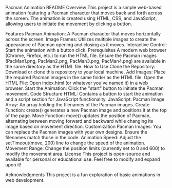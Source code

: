 Pacman Animation README
Overview
This project is a simple web-based animation featuring a Pacman character that moves back and forth across the screen. The animation is created using HTML, CSS, and JavaScript, allowing users to initiate the movement by clicking a button.

Features
Pacman Animation: A Pacman character that moves horizontally across the screen.
Image Frames: Utilizes multiple images to create the appearance of Pacman opening and closing as it moves.
Interactive Control: Start the animation with a button click.
Prerequisites
A modern web browser (Chrome, Firefox, etc.) to run the HTML file.
Ensure the Pacman images (PacMan1.png, PacMan2.png, PacMan3.png, PacMan4.png) are available in the same directory as the HTML file.
How to Use
Clone the Repository: Download or clone this repository to your local machine.
Add Images: Place the required Pacman images in the same folder as the HTML file.
Open the HTML File: Open index.html (or whatever you've named it) in a web browser.
Start the Animation: Click the "start" button to initiate the Pacman movement.
Code Structure
HTML: Contains a button to start the animation and a script section for JavaScript functionality.
JavaScript:
Pacman Image Array: An array holding the filenames of the Pacman images.
Create Function: create() generates a new Pacman image and positions it at the top of the page.
Move Function: move() updates the position of Pacman, alternating between moving forward and backward while changing its image based on movement direction.
Customization
Pacman Images: You can replace the Pacman images with your own designs. Ensure the filenames match those in the code.
Animation Speed: Adjust the setTimeout(move, 200) line to change the speed of the animation.
Movement Range: Change the position limits (currently set to 0 and 600) to modify the movement area.
License
This project is open-source and available for personal or educational use. Feel free to modify and expand upon it!

Acknowledgments
This project is a fun exploration of basic animations in web development.
